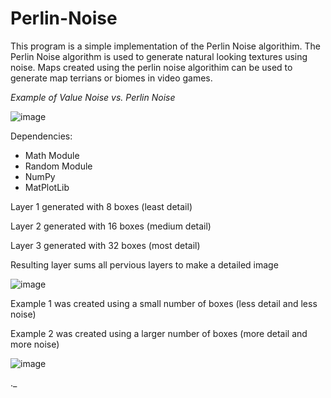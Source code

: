 # Perlin-Noise

This program is a simple implementation of the Perlin Noise algorithim. The Perlin Noise algorithm is used to generate natural looking textures using noise. Maps created using the perlin noise algorithim can be used to generate map terrians or biomes in video games.

_Example of Value Noise vs. Perlin Noise_

![image](https://user-images.githubusercontent.com/85080576/147285124-85331080-9a53-4a0f-bb75-76a94dc62881.png)



Dependencies:
  - Math Module
  - Random Module
  - NumPy
  - MatPlotLib

Layer 1 generated with 8 boxes (least detail)

Layer 2 generated with 16 boxes (medium detail)

Layer 3 generated with 32 boxes (most detail)

Resulting layer sums all pervious layers to make a detailed image

![image](https://user-images.githubusercontent.com/85080576/147283377-c369e4a5-087d-4200-8dc5-4069851f29ce.png)

Example 1 was created using a small number of boxes (less detail and less noise)

Example 2 was created using a larger number of boxes (more detail and more noise)

![image](https://user-images.githubusercontent.com/85080576/147283513-83b94222-adfa-4e43-9499-dcdb39bf4bb1.png)

._
